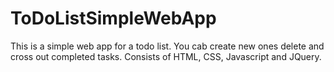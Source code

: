 # ToDoListSimpleWebApp
This is a simple web app for a todo list. You cab create new ones delete and cross out completed tasks.
Consists of HTML, CSS, Javascript and JQuery.
